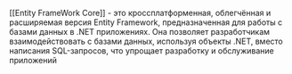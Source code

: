 

[[Entity FrameWork Core]]  - это кроссплатформенная, облегчённая и расширяемая версия Entity Framework, предназначенная для работы с базами данных в .NET приложениях. Она позволяет разработчикам взаимодействовать с базами данных, используя объекты .NET, вместо написания SQL-запросов, что упрощает разработку и обслуживание приложений


